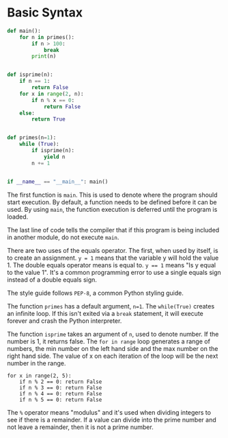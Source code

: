 # Basic Syntax

```py
def main():
    for n in primes():
        if n > 100: 
            break
        print(n)


def isprime(n):
    if n == 1:
        return False
    for x in range(2, n):
        if n % x == 0:
            return False
    else:
        return True


def primes(n=1):
    while (True):
        if isprime(n): 
            yield n
        n += 1


if __name__ == "__main__": main()
```

The first function is `main`.  This is used to denote where the program should start execution.  By default, a function needs to be defined before it can be used.  By using `main`, the function execution is deferred until the program is loaded.

The last line of code tells the compiler that if this program is being included in another module, do not execute `main`.

There are two uses of the equals operator.  The first, when used by itself, is to create an assignment.  `y = 1` means that the variable y will hold the value 1.  The double equals operator means is equal to.  `y == 1` means "Is y equal to the value 1".  It's a common programming error to use a single equals sign instead of a double equals sign.

The style guide follows `PEP-8`, a common Python styling guide.

The function `primes` has a default argument, `n=1`.  The `while(True)` creates an infinite loop.  If this isn't exited via a `break` statement, it will execute forever and crash the Python interpreter.

The function `isprime` takes an argument of `n`, used to denote number.  If the number is 1, it returns false.  The `for in range` loop generates a range of numbers, the min number on the left hand side and the max number on the right hand side.  The value of x on each iteration of the loop will be the next number in the range.  

```
for x in range(2, 5):
    if n % 2 == 0: return False
    if n % 3 == 0: return False
    if n % 4 == 0: return False
    if n % 5 == 0: return False
```

The `%` operator means "modulus" and it's used when dividing integers to see if there is a remainder.  If a value can divide into the prime number and not leave a remainder, then it is not a prime number.

